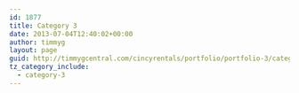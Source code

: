 ```yaml
---
id: 1877
title: Category 3
date: 2013-07-04T12:40:02+00:00
author: timmyg
layout: page
guid: http://timmygcentral.com/cincyrentals/portfolio/portfolio-3/category-3/
tz_category_include:
  - category-3
---
```

